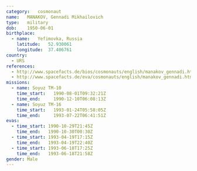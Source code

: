 ```yaml
---
category:	cosmonaut
name:	MANAKOV, Gennadi Mikhailovich 
type:	military
dob:	1950-06-01
birthplace:
  - name:	Yefimovka, Russia
    latitude:	52.930061
    longitude:	37.406761
country:
  - URS
references:
  - http://www.spacefacts.de/bios/cosmonauts/english/manakov_gennadi.htm
  - http://www.spacefacts.de/eva/cosmonauts/english/manakov_gennadi.htm
missions:
  - name: Soyuz TM-10
    time_start:   1990-08-01T09:32:21Z
    time_end:     1990-12-10T06:08:13Z
  - name: Soyuz TM-16
    time_start:   1993-01-24T05:58:05Z
    time_end:     1993-07-22T06:41:51Z
evas:
  - time_start: 1990-10-29T21:45Z
    time_end:   1990-10-30T00:30Z
  - time_start: 1993-04-19T17:15Z
    time_end:   1993-04-19T22:40Z
  - time_start: 1993-06-18T17:25Z
    time_end:   1993-06-18T21:58Z
gender:	Male
---
```

